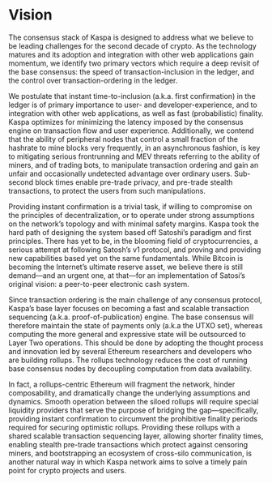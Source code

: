 # Vision

The consensus stack of Kaspa is designed to address what we believe to be leading challenges for the second decade of crypto. As the technology matures and its adoption and integration with other web applications gain momentum, we identify two primary vectors which require a deep revisit of the base consensus: the speed of transaction-inclusion in the ledger, and the control over transaction-ordering in the ledger.

We postulate that instant time-to-inclusion (a.k.a. first confirmation) in the ledger is of primary importance to user- and developer-experience, and to integration with other web applications, as well as fast (probabilistic) finality. Kaspa optimizes for minimizing the latency imposed by the consensus engine on transaction flow and user experience. Additionally, we contend that the ability of peripheral nodes that control a small fraction of the hashrate to mine blocks very frequently, in an asynchronous fashion, is key to mitigating serious frontrunning and MEV threats referring to the ability of miners, and of trading bots, to manipulate transaction ordering and gain an unfair and occasionally undetected advantage over ordinary users. Sub-second block times enable pre-trade privacy, and pre-trade stealth transactions, to protect the users from such manipulations.

Providing instant confirmation is a trivial task, if willing to compromise on the principles of decentralization, or to operate under strong assumptions on the network’s topology and with minimal safety margins. Kaspa took the hard path of designing the system based off Satoshi’s paradigm and first principles. There has yet to be, in the blooming field of cryptocurrencies, a serious attempt at following Satosh’s v1 protocol, and proving and providing new capabilities based yet on the same fundamentals. While Bitcoin is becoming the Internet’s ultimate reserve asset, we believe there is still demand—and an urgent one, at that—for an implementation of Satosi’s original vision: a peer-to-peer electronic cash system.

Since transaction ordering is the main challenge of any consensus protocol, Kaspa’s base layer focuses on becoming a fast and scalable transaction sequencing (a.k.a. proof-of-publication) engine. The base consensus will therefore maintain the state of payments only (a.k.a the UTXO set), whereas computing the more general and expressive state will be outsourced to Layer Two operations. This should be done by adopting the thought process and innovation led by several Ethereum researchers and developers who are building rollups. The rollups technology reduces the cost of running base consensus nodes by decoupling computation from data availability.

In fact, a rollups-centric Ethereum will fragment the network, hinder composability, and dramatically change the underlying assumptions and dynamics. Smooth operation between the siloed rollups will require special liquidity providers that serve the purpose of bridging the gap—specifically, providing instant confirmation to circumvent the prohibitive finality periods required for securing optimistic rollups. Providing these rollups with a shared scalable transaction sequencing layer, allowing shorter finality times, enabling stealth pre-trade transactions which protect against censoring miners, and bootstrapping an ecosystem of cross-silo communication, is another natural way in which Kaspa network aims to solve a timely pain point for crypto projects and users.

